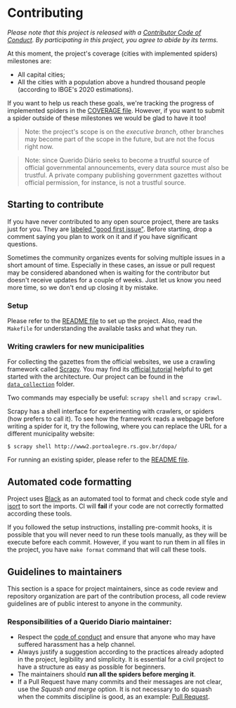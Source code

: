 # Contributing

*Please note that this project is released with a [Contributor Code of Conduct](CODE_OF_CONDUCT.md). By participating in this project, you agree to abide by its terms.*


At this moment, the project's coverage (cities with implemented spiders) milestones are:

- All capital cities;
- All the cities with a population above a hundred thousand people (according to IBGE's 2020 estimations).

If you want to help us reach these goals, we're tracking the progress of implemented spiders in the [COVERAGE file](COVERAGE.md). However, if you want to submit a spider outside of these milestones we would be glad to have it too!

> Note: the project's scope is on the *executive branch*, other branches may become part of the scope in the future, but are not the focus right now.

> Note: since Querido Diário seeks to become a trustful source of official governmental announcements, every data source must also be trustful. A private company publishing government gazettes without official permission, for instance, is not a trustful source.


## Starting to contribute

If you have never contributed to any open source project, there are tasks just for you. They are [labeled "good first issue"](https://github.com/okfn-brasil/diario-oficial/issues?q=is%3Aissue+is%3Aopen+label%3A%22good+first+issue%22). Before starting, drop a comment saying you plan to work on it and if you have significant questions.

Sometimes the community organizes events for solving multiple issues in a short amount of time. Especially in these cases, an issue or pull request may be considered abandoned when is waiting for the contributor but doesn't receive updates for a couple of weeks. Just let us know you need more time, so we don't end up closing it by mistake.

### Setup

Please refer to the [README file](README.md) to set up the project. Also, read the `Makefile` for understanding the available tasks and what they run.

### Writing crawlers for new municipalities

For collecting the gazettes from the official websites, we use a crawling framework
called [Scrapy](https://docs.scrapy.org). You may find its
[official tutorial](https://docs.scrapy.org/en/latest/intro/tutorial.html) helpful
to get started with the architecture. Our project can be found in the
[`data_collection`](data_collection) folder.

Two commands may especially be useful: `scrapy shell` and `scrapy crawl`.

Scrapy has a shell interface for experimenting with crawlers, or spiders (how
prefers to call it). To see how the framework reads a webpage before writing a
spider for it, try the following, where you can replace the URL for a different
municipality website:

```console
$ scrapy shell http://www2.portoalegre.rs.gov.br/dopa/
```

For running an existing spider, please refer to the [README file](README.md).

## Automated code formatting

Project uses [Black](https://github.com/psf/black) as an automated tool to format and check code style and
[isort](https://github.com/pycqa/isort) to sort the imports. CI will **fail** if your code are not correctly
formatted according these tools.

If you followed the setup instructions, installing pre-commit hooks, it is possible that you will never
need to run these tools manually, as they will be execute before each commit. However, if you want
to run them in all files in the project, you have `make format` command that will call these tools.

## Guidelines to maintainers

This section is a space for project maintainers, since as code review and repository organization are part of the contribution process, all code review guidelines are of public interest to anyone in the community.

### Responsibilities of a Querido Diario maintainer:

- Respect the [code of conduct](https://github.com/okfn-brasil/querido-diario/blob/main/CODE_OF_CONDUCT.md) and ensure that anyone who may have suffered harassment has a help channel.
- Always justify a suggestion according to the practices already adopted in the project, legibility and simplicity. It is essential for a civil project to have a structure as easy as possible for beginners.
- The maintainers should **run all the spiders before merging it**.
- If a Pull Request have many commits and their messages are not clear, use the *Squash and merge* option. It is not necessary to do squash when the commits discipline is good, as an example: [Pull Request](https://github.com/okfn-brasil/querido-diario/pull/252/commits).
